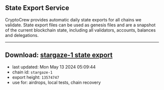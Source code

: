 ## State Export Service
CryptoCrew provides automatic daily state exports for all chains we validate. State export files can be used as genesis files and are a snapshot of the current blockchain state, including all validators, accounts, balances and delegations.

---
**Download: [stargaze-1 state export](https://dl-eu2.ccvalidators.com/SERVICE/stargaze/stargaze-1_export_13574747.json)**
---

- last updated: Mon May 13 2024 05:09:44
- chain id: `stargaze-1`
- export height: `13574747`
- use for: airdrops, local tests, chain recovery
